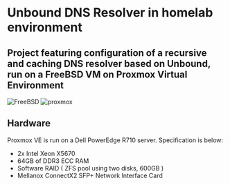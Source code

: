 # Unbound DNS Resolver in homelab environment

## Project featuring configuration of a recursive and caching DNS resolver based on Unbound, run on a FreeBSD VM on Proxmox Virtual Environment

![FreeBSD](https://img.shields.io/badge/FreeBSD-%23AB2B28?style=for-the-badge&logo=freebsd&logoColor=white&logoSize=auto)
![proxmox](https://img.shields.io/badge/proxmox-%23E57000?style=for-the-badge&logo=proxmox&logoColor=white&logoSize=auto)

## Hardware
  Proxmox VE is run on a Dell PowerEdge R710 server. Specification is below:  
  - 2x Intel Xeon X5670
  - 64GB of DDR3 ECC RAM
  - Software RAID ( ZFS pool using two disks, 600GB )
  - Mellanox ConnectX2 SFP+ Network Interface Card
